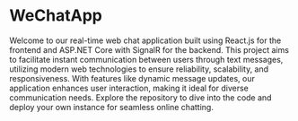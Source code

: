 # WeChatApp
Welcome to our real-time web chat application built using React.js for the frontend and ASP.NET Core with SignalR for the backend. This project aims to facilitate instant communication between users through text messages, utilizing modern web technologies to ensure reliability, scalability, and responsiveness. With features like dynamic message updates, our application enhances user interaction, making it ideal for diverse communication needs. Explore the repository to dive into the code and deploy your own instance for seamless online chatting.
